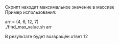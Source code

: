 Скрипт находит максимальное значение в массиве  
Пример использования:  
  
arr = (4, 6, 12, 7)  
./find_max_value.sh arr  
  
В результате будет возвращён ответ 12  

